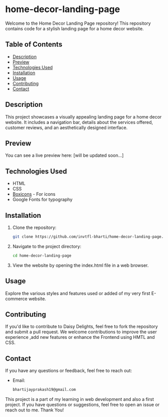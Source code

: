 # home-decor-landing-page
Welcome to the Home Decor Landing Page repository! This repository contains code for a stylish landing page for a home decor website.

## Table of Contents

- [Description](#description)
- [Preview](#preview)
- [Technologies Used](#technologies-used)
- [Installation](#installation)
- [Usage](#usage)
- [Contributing](#contributing)
- [Contact](#contact)

## Description

This project showcases a visually appealing landing page for a home decor website. It includes a navigation bar, details about the services offered, customer reviews, and an aesthetically designed interface.

## Preview

You can see a live preview here: [will be updated soon...]

## Technologies Used

- HTML
- CSS
- [Boxicons](https://boxicons.com/) - For icons
- Google Fonts for typography

## Installation

1. Clone the repository:

   ```bash
   git clone https://github.com/invtfl-bharti/home-decor-landing-page.git

2. Navigate to the project directory:
    ```bash
    cd home-decor-landing-page

3. View the website by opening the index.html file in a web browser.

## Usage
Explore the various styles and features used or added of my very first E-commerce website.

## Contributing
If you'd like to contribute to Daisy Delights, feel free to fork the repository and submit a pull request.  We welcome contributions to improve the user experience ,add new features or enhance the Frontend using HMTL and CSS.

## Contact
If you have any questions or feedback, feel free to reach out:
- Email: 

    ```bash
    bhartijayprakash19@gmail.com

This project is a part of my learning in web development and also a first project. If you have questions or suggestions, feel free to open an issue or reach out to me. Thank You!